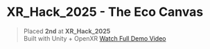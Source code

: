 # XR_Hack_2025 - The Eco Canvas 

> Placed **2nd** at **XR_Hack_2025**  
> Built with Unity + OpenXR
> [Watch Full Demo Video](https://www.youtube.com/watch?v=GhEYYJhl0PQ)
